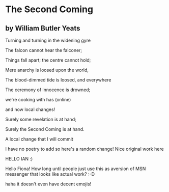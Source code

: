 The Second Coming
====================
by William Butler Yeats
--------------


Turning and turning in the widening gyre

The falcon cannot hear the falconer;

Things fall apart; the centre cannot hold;

Mere anarchy is loosed upon the world,

The blood-dimmed tide is loosed, and everywhere

The ceremony of innocence is drowned;

we're cooking with has (online)

and now local changes!

Surely some revelation is at hand;

Surely the Second Coming is at hand.

A local change that I will commit

I have no poetry to add so here's a random change! Nice original work here

HELLO IAN :)

Hello Fiona! How long until people just use this as aversion of MSN messenger that looks like actual work? :-D

haha it doesn't even have decent emojis!
